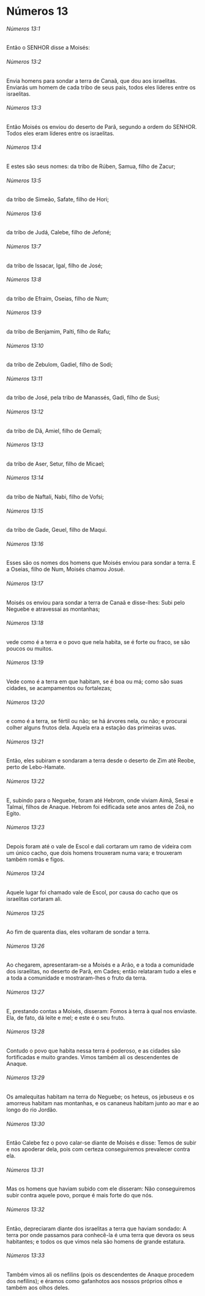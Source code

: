 # Números 13

###### Números 13:1

Então o SENHOR disse a Moisés:

###### Números 13:2

Envia homens para sondar a terra de Canaã, que dou aos israelitas. Enviarás um homem de cada tribo de seus pais, todos eles líderes entre os israelitas.

###### Números 13:3

Então Moisés os enviou do deserto de Parã, segundo a ordem do SENHOR. Todos eles eram líderes entre os israelitas.

###### Números 13:4

E estes são seus nomes: da tribo de Rúben, Samua, filho de Zacur;

###### Números 13:5

da tribo de Simeão, Safate, filho de Hori;

###### Números 13:6

da tribo de Judá, Calebe, filho de Jefoné;

###### Números 13:7

da tribo de Issacar, Igal, filho de José;

###### Números 13:8

da tribo de Efraim, Oseias, filho de Num;

###### Números 13:9

da tribo de Benjamim, Palti, filho de Rafu;

###### Números 13:10

da tribo de Zebulom, Gadiel, filho de Sodi;

###### Números 13:11

da tribo de José, pela tribo de Manassés, Gadi, filho de Susi;

###### Números 13:12

da tribo de Dã, Amiel, filho de Gemali;

###### Números 13:13

da tribo de Aser, Setur, filho de Micael;

###### Números 13:14

da tribo de Naftali, Nabi, filho de Vofsi;

###### Números 13:15

da tribo de Gade, Geuel, filho de Maqui.

###### Números 13:16

Esses são os nomes dos homens que Moisés enviou para sondar a terra. E a Oseias, filho de Num, Moisés chamou Josué.

###### Números 13:17

Moisés os enviou para sondar a terra de Canaã e disse-lhes: Subi pelo Neguebe e atravessai as montanhas;

###### Números 13:18

vede como é a terra e o povo que nela habita, se é forte ou fraco, se são poucos ou muitos.

###### Números 13:19

Vede como é a terra em que habitam, se é boa ou má; como são suas cidades, se acampamentos ou fortalezas;

###### Números 13:20

e como é a terra, se fértil ou não; se há árvores nela, ou não; e procurai colher alguns frutos dela. Aquela era a estação das primeiras uvas.

###### Números 13:21

Então, eles subiram e sondaram a terra desde o deserto de Zim até Reobe, perto de Lebo-Hamate.

###### Números 13:22

E, subindo para o Neguebe, foram até Hebrom, onde viviam Aimã, Sesai e Talmai, filhos de Anaque. Hebrom foi edificada sete anos antes de Zoã, no Egito.

###### Números 13:23

Depois foram até o vale de Escol e dali cortaram um ramo de videira com um único cacho, que dois homens trouxeram numa vara; e trouxeram também romãs e figos.

###### Números 13:24

Aquele lugar foi chamado vale de Escol, por causa do cacho que os israelitas cortaram ali.

###### Números 13:25

Ao fim de quarenta dias, eles voltaram de sondar a terra.

###### Números 13:26

Ao chegarem, apresentaram-se a Moisés e a Arão, e a toda a comunidade dos israelitas, no deserto de Parã, em Cades; então relataram tudo a eles e a toda a comunidade e mostraram-lhes o fruto da terra.

###### Números 13:27

E, prestando contas a Moisés, disseram: Fomos à terra à qual nos enviaste. Ela, de fato, dá leite e mel; e este é o seu fruto.

###### Números 13:28

Contudo o povo que habita nessa terra é poderoso, e as cidades são fortificadas e muito grandes. Vimos também ali os descendentes de Anaque.

###### Números 13:29

Os amalequitas habitam na terra do Neguebe; os heteus, os jebuseus e os amorreus habitam nas montanhas, e os cananeus habitam junto ao mar e ao longo do rio Jordão.

###### Números 13:30

Então Calebe fez o povo calar-se diante de Moisés e disse: Temos de subir e nos apoderar dela, pois com certeza conseguiremos prevalecer contra ela.

###### Números 13:31

Mas os homens que haviam subido com ele disseram: Não conseguiremos subir contra aquele povo, porque é mais forte do que nós.

###### Números 13:32

Então, depreciaram diante dos israelitas a terra que haviam sondado: A terra por onde passamos para conhecê-la é uma terra que devora os seus habitantes; e todos os que vimos nela são homens de grande estatura.

###### Números 13:33

Também vimos ali os nefilins (pois os descendentes de Anaque procedem dos nefilins); e éramos como gafanhotos aos nossos próprios olhos e também aos olhos deles.

